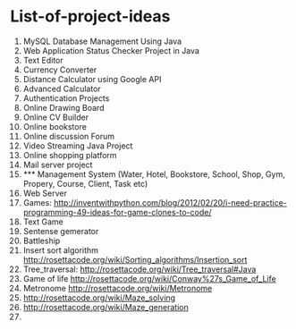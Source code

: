 # List-of-project-ideas

1. MySQL Database Management Using Java
2. Web Application Status Checker Project in Java
3. Text Editor
4. Currency Converter
5. Distance Calculator using Google API
6. Advanced Calculator
7. Authentication Projects
8. Online Drawing Board
9. Online CV Builder
10. Online bookstore
11. Online discussion Forum
12. Video Streaming Java Project
13. Online shopping platform
14. Mail server project
15. *** Management System (Water, Hotel, Bookstore, School, Shop, Gym, Propery, Course, Client, Task etc)
16. Web Server
17. Games: http://inventwithpython.com/blog/2012/02/20/i-need-practice-programming-49-ideas-for-game-clones-to-code/
18. Text Game
19. Sentense gemerator
20. Battleship
21. Insert sort algorithm http://rosettacode.org/wiki/Sorting_algorithms/Insertion_sort
22. Tree_traversal: http://rosettacode.org/wiki/Tree_traversal#Java
23. Game of life http://rosettacode.org/wiki/Conway%27s_Game_of_Life
24. Metronome http://rosettacode.org/wiki/Metronome
25. http://rosettacode.org/wiki/Maze_solving
26. http://rosettacode.org/wiki/Maze_generation
27. 
